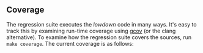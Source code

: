
## Coverage

The regression suite executes the *lowdown* code in many ways.  It's
easy to track this by examining run-time coverage using
[gcov](https://gcc.gnu.org/onlinedocs/gcc/Gcov.html) (or the clang
alternative).  To examine how the regression suite covers the sources,
run `make coverage`.  The current coverage is as follows:

